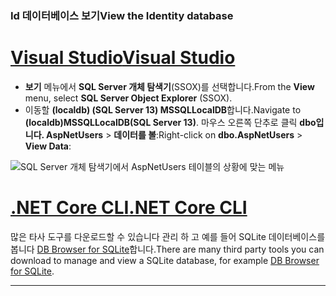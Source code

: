 ### <a name="view-the-identity-database"></a><span data-ttu-id="cd0a5-101">Id 데이터베이스 보기</span><span class="sxs-lookup"><span data-stu-id="cd0a5-101">View the Identity database</span></span>

# <a name="visual-studiotabvisual-studio"></a>[<span data-ttu-id="cd0a5-102">Visual Studio</span><span class="sxs-lookup"><span data-stu-id="cd0a5-102">Visual Studio</span></span>](#tab/visual-studio) 

* <span data-ttu-id="cd0a5-103">**보기** 메뉴에서 **SQL Server 개체 탐색기**(SSOX)를 선택합니다.</span><span class="sxs-lookup"><span data-stu-id="cd0a5-103">From the **View** menu, select **SQL Server Object Explorer** (SSOX).</span></span>
* <span data-ttu-id="cd0a5-104">이동할 **(localdb) (SQL Server 13) MSSQLLocalDB**합니다.</span><span class="sxs-lookup"><span data-stu-id="cd0a5-104">Navigate to **(localdb)MSSQLLocalDB(SQL Server 13)**.</span></span> <span data-ttu-id="cd0a5-105">마우스 오른쪽 단추로 클릭 **dbo입니다. AspNetUsers** > **데이터를 볼**:</span><span class="sxs-lookup"><span data-stu-id="cd0a5-105">Right-click on **dbo.AspNetUsers** > **View Data**:</span></span>

![SQL Server 개체 탐색기에서 AspNetUsers 테이블의 상황에 맞는 메뉴](~/security/authentication/accconfirm/_static/ssox.png)

# <a name="net-core-clitabnetcore-cli"></a>[<span data-ttu-id="cd0a5-107">.NET Core CLI</span><span class="sxs-lookup"><span data-stu-id="cd0a5-107">.NET Core CLI</span></span>](#tab/netcore-cli)

<span data-ttu-id="cd0a5-108">많은 타사 도구를 다운로드할 수 있습니다 관리 하 고 예를 들어 SQLite 데이터베이스를 봅니다 [DB Browser for SQLite](https://sqlitebrowser.org/)합니다.</span><span class="sxs-lookup"><span data-stu-id="cd0a5-108">There are many third party tools you can download to manage and view a SQLite database, for example [DB Browser for SQLite](https://sqlitebrowser.org/).</span></span>

---